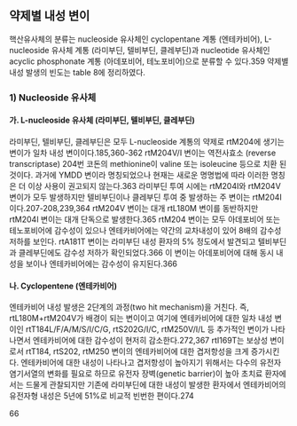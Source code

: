 ## 약제별 내성 변이
핵산유사체의 분류는 nucleoside 유사체인 cyclopentane 계통 (엔테카비어), L-nucleoside 유사체 계통 (라미부딘, 텔비부딘, 클레부딘)과 nucleotide 유사체인 acyclic phosphonate 계통 (아데포비어, 테노포비어)으로 분류할 수 있다.359 약제별 내성 발생의 빈도는 table 8에 정리하였다.

### 1) Nucleoside 유사체
#### 가. L-nucleoside 유사체 (라미부딘, 텔비부딘, 클레부딘)
라미부딘, 텔비부딘, 클레부딘은 모두 L-nucleoside 계통의 약제로 rtM204에 생기는 변이가 일차 내성 변이이다.185,360-362 rtM204V/I 변이는 역전사효소 (reverse transcriptase) 204번 코돈의 methionine이 valine 또는 isoleucine 등으로 치환 된 것이다. 과거에 YMDD 변이라 명칭되었으나 현재는 새로운 명명법에 따라 이러한 명칭은 더 이상 사용이 권고되지 않는다.363 라미부딘 투여 시에는 rtM204I와 rtM204V 변이가 모두 발생하지만 텔비부딘이나 클레부딘 투여 중 발생하는 주 변이는 rtM204I 이다.207-208,239,364 rtM204V 변이는 대개 rtL180M 변이를 동반하지만 rtM204I 변이는 대개 단독으로 발생한다.365 rtM204 변이는 모두 아데포비어 또는 테노포비어에 감수성이 있으나 엔테카비어에는 약간의 교차내성이 있어 8배의 감수성 저하를 보인다. rtA181T 변이는 라미부딘 내성 환자의 5% 정도에서 발견되고 텔비부딘과 클레부딘에도 감수성 저하가 확인되었다.366 이 변이는 아데포비어에 대해 동시 내성을 보이나 엔테카비어에는 감수성이 유지된다.366

#### 나. Cyclopentene (엔테카비어)
엔테카비어 내성 발생은 2단계의 과정(two hit mechanism)을 거친다. 즉, rtL180M+rtM204V가 배경이 되는 변이이고 여기에 엔테카비어에 대한 일차 내성 변이인 rtT184L/F/A/M/S/I/C/G, rtS202G/I/C, rtM250V/I/L 등 추가적인 변이가 나타나면서 엔테카비어에 대한 감수성이 현저히 감소한다.272,367 rtI169T는 보상성 변이로서 rtT184, rtS202, rtM250 변이의 엔테카비어에 대한 겹저항성을 크게 증가시킨다. 엔테카비어에 대한 내성이 나타나고 겹저항성이 높아지기 위해서는 다수의 유전자 염기서열의 변화를 필요로 하므로 유전자 장벽(genetic barrier)이 높아 초치료 환자에서는 드물게 관찰되지만 기존에 라미부딘에 대한 내성이 발생한 환자에서 엔테카비어의 유전자형 내성은 5년에 51%로 비교적 빈번한 편이다.274

<PAGE>66